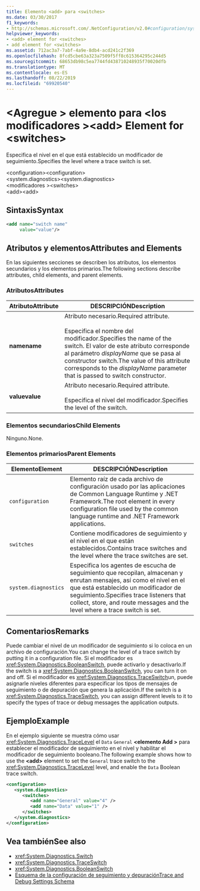 ```yaml
---
title: Elemento <add> para <switches>
ms.date: 03/30/2017
f1_keywords:
- http://schemas.microsoft.com/.NetConfiguration/v2.0#configuration/system.diagnostics/switches/add
helpviewer_keywords:
- <add> element for <switches>
- add element for <switches>
ms.assetid: 712ac3a7-7abf-4a9e-8db4-acd241c2f369
ms.openlocfilehash: 8fcd5cbe63a323a7509f5ff8c615364295c244d5
ms.sourcegitcommit: 68653db98c5ea7744fd438710248935f70020dfb
ms.translationtype: MT
ms.contentlocale: es-ES
ms.lasthandoff: 08/22/2019
ms.locfileid: "69920540"
---
```

# <a name="add-element-for-switches"></a><span data-ttu-id="115d2-102">\<Agregue > elemento para \<los modificadores ></span><span class="sxs-lookup"><span data-stu-id="115d2-102">\<add> Element for \<switches></span></span>
<span data-ttu-id="115d2-103">Especifica el nivel en el que está establecido un modificador de seguimiento.</span><span class="sxs-lookup"><span data-stu-id="115d2-103">Specifies the level where a trace switch is set.</span></span>  
  
 <span data-ttu-id="115d2-104">\<configuration></span><span class="sxs-lookup"><span data-stu-id="115d2-104">\<configuration></span></span>  
<span data-ttu-id="115d2-105">\<system.diagnostics></span><span class="sxs-lookup"><span data-stu-id="115d2-105">\<system.diagnostics></span></span>  
<span data-ttu-id="115d2-106">\<modificadores ></span><span class="sxs-lookup"><span data-stu-id="115d2-106">\<switches></span></span>  
<span data-ttu-id="115d2-107">\<add></span><span class="sxs-lookup"><span data-stu-id="115d2-107">\<add></span></span>  
  
## <a name="syntax"></a><span data-ttu-id="115d2-108">Sintaxis</span><span class="sxs-lookup"><span data-stu-id="115d2-108">Syntax</span></span>  
  
```xml  
<add name="switch name"  
     value="value"/>  
```  
  
## <a name="attributes-and-elements"></a><span data-ttu-id="115d2-109">Atributos y elementos</span><span class="sxs-lookup"><span data-stu-id="115d2-109">Attributes and Elements</span></span>  
 <span data-ttu-id="115d2-110">En las siguientes secciones se describen los atributos, los elementos secundarios y los elementos primarios.</span><span class="sxs-lookup"><span data-stu-id="115d2-110">The following sections describe attributes, child elements, and parent elements.</span></span>  
  
### <a name="attributes"></a><span data-ttu-id="115d2-111">Atributos</span><span class="sxs-lookup"><span data-stu-id="115d2-111">Attributes</span></span>  
  
|<span data-ttu-id="115d2-112">Atributo</span><span class="sxs-lookup"><span data-stu-id="115d2-112">Attribute</span></span>|<span data-ttu-id="115d2-113">DESCRIPCIÓN</span><span class="sxs-lookup"><span data-stu-id="115d2-113">Description</span></span>|  
|---------------|-----------------|  
|<span data-ttu-id="115d2-114">**name**</span><span class="sxs-lookup"><span data-stu-id="115d2-114">**name**</span></span>|<span data-ttu-id="115d2-115">Atributo necesario.</span><span class="sxs-lookup"><span data-stu-id="115d2-115">Required attribute.</span></span><br /><br /> <span data-ttu-id="115d2-116">Especifica el nombre del modificador.</span><span class="sxs-lookup"><span data-stu-id="115d2-116">Specifies the name of the switch.</span></span> <span data-ttu-id="115d2-117">El valor de este atributo corresponde al parámetro *displayName* que se pasa al constructor switch.</span><span class="sxs-lookup"><span data-stu-id="115d2-117">The value of this attribute corresponds to the *displayName* parameter that is passed to switch constructor.</span></span>|  
|<span data-ttu-id="115d2-118">**value**</span><span class="sxs-lookup"><span data-stu-id="115d2-118">**value**</span></span>|<span data-ttu-id="115d2-119">Atributo necesario.</span><span class="sxs-lookup"><span data-stu-id="115d2-119">Required attribute.</span></span><br /><br /> <span data-ttu-id="115d2-120">Especifica el nivel del modificador.</span><span class="sxs-lookup"><span data-stu-id="115d2-120">Specifies the level of the switch.</span></span>|  
  
### <a name="child-elements"></a><span data-ttu-id="115d2-121">Elementos secundarios</span><span class="sxs-lookup"><span data-stu-id="115d2-121">Child Elements</span></span>  
 <span data-ttu-id="115d2-122">Ninguno.</span><span class="sxs-lookup"><span data-stu-id="115d2-122">None.</span></span>  
  
### <a name="parent-elements"></a><span data-ttu-id="115d2-123">Elementos primarios</span><span class="sxs-lookup"><span data-stu-id="115d2-123">Parent Elements</span></span>  
  
|<span data-ttu-id="115d2-124">Elemento</span><span class="sxs-lookup"><span data-stu-id="115d2-124">Element</span></span>|<span data-ttu-id="115d2-125">DESCRIPCIÓN</span><span class="sxs-lookup"><span data-stu-id="115d2-125">Description</span></span>|  
|-------------|-----------------|  
|`configuration`|<span data-ttu-id="115d2-126">Elemento raíz de cada archivo de configuración usado por las aplicaciones de Common Language Runtime y .NET Framework.</span><span class="sxs-lookup"><span data-stu-id="115d2-126">The root element in every configuration file used by the common language runtime and .NET Framework applications.</span></span>|  
|`switches`|<span data-ttu-id="115d2-127">Contiene modificadores de seguimiento y el nivel en el que están establecidos.</span><span class="sxs-lookup"><span data-stu-id="115d2-127">Contains trace switches and the level where the trace switches are set.</span></span>|  
|`system.diagnostics`|<span data-ttu-id="115d2-128">Especifica los agentes de escucha de seguimiento que recopilan, almacenan y enrutan mensajes, así como el nivel en el que está establecido un modificador de seguimiento.</span><span class="sxs-lookup"><span data-stu-id="115d2-128">Specifies trace listeners that collect, store, and route messages and the level where a trace switch is set.</span></span>|  
  
## <a name="remarks"></a><span data-ttu-id="115d2-129">Comentarios</span><span class="sxs-lookup"><span data-stu-id="115d2-129">Remarks</span></span>  
 <span data-ttu-id="115d2-130">Puede cambiar el nivel de un modificador de seguimiento si lo coloca en un archivo de configuración.</span><span class="sxs-lookup"><span data-stu-id="115d2-130">You can change the level of a trace switch by putting it in a configuration file.</span></span> <span data-ttu-id="115d2-131">Si el modificador es <xref:System.Diagnostics.BooleanSwitch>, puede activarlo y desactivarlo.</span><span class="sxs-lookup"><span data-stu-id="115d2-131">If the switch is a <xref:System.Diagnostics.BooleanSwitch>, you can turn it on and off.</span></span> <span data-ttu-id="115d2-132">Si el modificador es <xref:System.Diagnostics.TraceSwitch>un, puede asignarle niveles diferentes para especificar los tipos de mensajes de seguimiento o de depuración que genera la aplicación.</span><span class="sxs-lookup"><span data-stu-id="115d2-132">If the switch is a <xref:System.Diagnostics.TraceSwitch>, you can assign different levels to it to specify the types of trace or debug messages the application outputs.</span></span>  
  
## <a name="example"></a><span data-ttu-id="115d2-133">Ejemplo</span><span class="sxs-lookup"><span data-stu-id="115d2-133">Example</span></span>  
 <span data-ttu-id="115d2-134">En el ejemplo siguiente se muestra cómo usar <xref:System.Diagnostics.TraceLevel> el `Data` `General`  **\<elemento Add >** para establecer el modificador de seguimiento en el nivel y habilitar el modificador de seguimiento booleano.</span><span class="sxs-lookup"><span data-stu-id="115d2-134">The following example shows how to use the **\<add>** element to set the `General` trace switch to the <xref:System.Diagnostics.TraceLevel> level, and enable the `Data` Boolean trace switch.</span></span>  
  
```xml  
<configuration>  
   <system.diagnostics>  
      <switches>  
         <add name="General" value="4" />  
         <add name="Data" value="1" />  
      </switches>  
   </system.diagnostics>  
</configuration>  
```  
  
## <a name="see-also"></a><span data-ttu-id="115d2-135">Vea también</span><span class="sxs-lookup"><span data-stu-id="115d2-135">See also</span></span>

- <xref:System.Diagnostics.Switch>
- <xref:System.Diagnostics.TraceSwitch>
- <xref:System.Diagnostics.BooleanSwitch>
- [<span data-ttu-id="115d2-136">Esquema de la configuración de seguimiento y depuración</span><span class="sxs-lookup"><span data-stu-id="115d2-136">Trace and Debug Settings Schema</span></span>](index.md)
